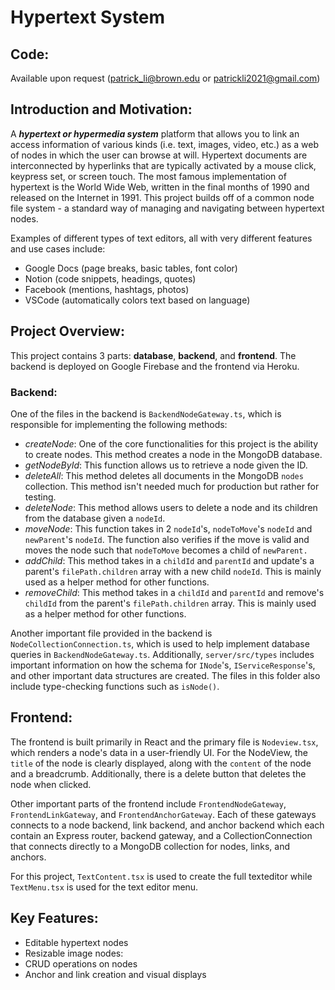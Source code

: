 # Hypertext System

## Code:
Available upon request (patrick_li@brown.edu or patrickli2021@gmail.com)

## Introduction and Motivation:
A **_hypertext or hypermedia system_** platform that allows you to link an  access information of various kinds (i.e. text, images, video, etc.) as a web of nodes in which the user can browse at will. Hypertext documents are interconnected by hyperlinks that are typically activated by a mouse click, keypress set, or screen touch. The most famous implementation of hypertext is the World Wide Web, written in the final months of 1990 and released on the Internet in 1991. This project builds off of a common node file system - a standard way of managing and navigating between hypertext nodes. 

Examples of different types of text editors, all with very different features and use cases include:
- Google Docs (page breaks, basic tables, font color)
- Notion (code snippets, headings, quotes)
- Facebook (mentions, hashtags, photos)
- VSCode (automatically colors text based on language)

## Project Overview:
This project contains 3 parts: **database**, **backend**, and **frontend**. The backend is deployed on Google Firebase and the frontend via Heroku.

### Backend:

One of the files in the backend is `BackendNodeGateway.ts`, which is responsible for implementing the following methods:
- _createNode_: One of the core functionalities for this project is the ability to create nodes. This method creates a node in the MongoDB database.
- _getNodeById_: This function allows us to retrieve a node given the ID.
- _deleteAll_: This method deletes all documents in the MongoDB `nodes` collection. This method isn't needed much for production but rather for testing.
- _deleteNode_: This method allows users to delete a node and its children from the database given a `nodeId`.
- _moveNode_: This function takes in 2 `nodeId`'s, `nodeToMove`'s `nodeId` and `newParent`'s `nodeId`. The function also verifies if the move is valid and moves the node such that `nodeToMove` becomes a child of `newParent.`
- _addChild_: This method takes in a `childId` and `parentId` and update's a parent's `filePath.children` array with a new child `nodeId`. This is mainly used as a helper method for other functions.
- _removeChild_: This method takes in a `childId` and `parentId` and remove's `childId` from the parent's `filePath.children` array. This is mainly used as a helper method for other functions.

Another important file provided in the backend is `NodeCollectionConnection.ts`, which is used to help implement database queries in `BackendNodeGateway.ts`. Additionally, `server/src/types` includes important information on how the schema for `INode`'s, `IServiceResponse`'s, and other important data structures are created. The files in this folder also include type-checking functions such as `isNode()`.

## Frontend:
The frontend is built primarily in React and the primary file is `Nodeview.tsx`, which renders a node's data in a user-friendly UI. For the NodeView, the `title` of the node is clearly displayed, along with the `content` of the node and a breadcrumb. Additionally, there is a delete button that deletes the node when clicked.

Other important parts of the frontend include `FrontendNodeGateway`, `FrontendLinkGateway`, and `FrontendAnchorGateway`. Each of these gateways connects to a node backend, link backend, and anchor backend which each contain an Express router, backend gateway, and a CollectionConnection that connects directly to a MongoDB collection for nodes, links, and anchors.

For this project, `TextContent.tsx` is used to create the full texteditor while `TextMenu.tsx` is used for the text editor menu.

## Key Features:
- Editable hypertext nodes
- Resizable image nodes:
- CRUD operations on nodes
- Anchor and link creation and visual displays

